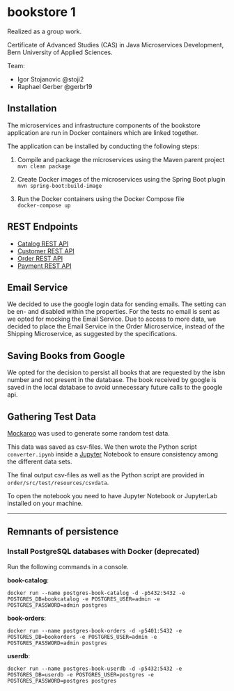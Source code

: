 # bookstore 1

Realized as a group work.

Certificate of Advanced Studies (CAS) in Java Microservices Development, Bern University of Applied Sciences.

Team:

* Igor Stojanovic @stoji2
* Raphael Gerber @gerbr19


## Installation

The microservices and infrastructure components of the bookstore application are run in Docker containers which are linked together.

The application can be installed by conducting the following steps:

1. Compile and package the microservices using the Maven parent project   
```mvn clean package```

2. Create Docker images of the microservices using the Spring Boot plugin   
```mvn spring-boot:build-image```

3. Run the Docker containers using the Docker Compose file   
```docker-compose up```


## REST Endpoints

* [Catalog REST API](http://localhost:8001/books)
* [Customer REST API](http://localhost:8002/customers)
* [Order REST API](http://localhost:8002/orders)
* [Payment REST API](http://localhost:8003/payments)


## Email Service
We decided to use the google login data for sending emails. The setting can be en- and disabled within the properties.
For the tests no email is sent as we opted for mocking the Email Service.
Due to access to more data, we decided to place the Email Service in the Order Microservice, instead of the Shipping Microservice, as suggested by the specifications.


## Saving Books from Google
We opted for the decision to persist all books that are requested by the isbn number and not present in the database. 
The book received by google is saved in the local database to avoid unnecessary future calls to the google api. 


## Gathering Test Data

[Mockaroo](https://mockaroo.com) was used to generate some random test data.

This data was saved as csv-files. We then wrote the Python script `converter.ipynb` inside a [Jupyter](https://jupyter.org) Notebook to ensure consistency among the different data sets.

The final output csv-files as well as the Python script are provided in `order/src/test/resources/csvdata`.

To open the notebook you need to have Jupyter Notebook or JupyterLab installed on your machine.


***

## Remnants of persistence

### Install PostgreSQL databases with Docker (deprecated)

Run the following commands in a console.

**book-catalog**:
```
docker run --name postgres-book-catalog -d -p5432:5432 -e POSTGRES_DB=bookcatalog -e POSTGRES_USER=admin -e POSTGRES_PASSWORD=admin postgres
```


**book-orders**:
```
docker run --name postgres-book-orders -d -p5401:5432 -e POSTGRES_DB=bookorders -e POSTGRES_USER=admin -e POSTGRES_PASSWORD=admin postgres
```


**userdb**:
```
docker run --name postgres-book-userdb -d -p5432:5432 -e POSTGRES_DB=userdb -e POSTGRES_USER=postgres -e POSTGRES_PASSWORD=postgres postgres
```
